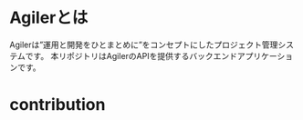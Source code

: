 # Agilerとは
Agilerは”運用と開発をひとまとめに”をコンセプトにしたプロジェクト管理システムです。
本リポジトリはAgilerのAPIを提供するバックエンドアプリケーションです。

# contribution
